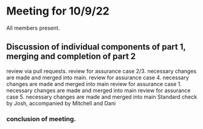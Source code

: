 # Meeting for 10/9/22
All members present.
## Discussion of individual components of part 1, merging and completion of part 2
review via pull requests. 
review for assurance case 2/3. necessary changes are made and merged into main.
review for assurance case 4. necessary changes are made and merged into main
review for assurance case 1. necessary changes are made and merged into main
review for assurance case 5. necessary changes are made and merged into main
Standard check by Josh, accompanied by Mitchell and Dani
### conclusion of meeting. 